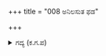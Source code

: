 +++
title = "008 ಅನಿಲಸುತ ಫಡ"

+++

<details><summary>ಗದ್ಯ (ಕ.ಗ.ಪ) </summary>

8. "ಭಲೆ, ವಾಯುಪುತ್ರನೇ, ಛೇ, ಹಿಂತಿರುಗು ನಮ್ಮೊಡನೆ ಮೋಸದ ವಿನಯವೇ ? ಕೌರವ ಸೋದರರನ್ನು ಸಾಯುವಂತೆ  ಹೊಡೆದ ಗರ್ವದ ಬೆಟ್ಟದಿಂದ ಇಳಿದು ಬಾ," ಎನ್ನುತ್ತಾ ಕೋಪಿಸಿ, ಬೆಂಕಿಯ ಕಿಡಿ ಕಾರುವ ಬಾಣವನ್ನು ತೆಗೆದು ಆವೇಶದಿಂದ ಪ್ರಯೋಗಿಸಲು ಭೀಮನು ಅಷ್ಟೂ ಬಾಣಗಳನ್ನು ಕಡಿದು ನಗುತ್ತ ವಿಜ್ಞಾಪನೆ ಮಾಡಿಕೊಂಡನು.
</details>
